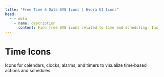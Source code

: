 ```yaml
---
title: "Free Time & Date SVG Icons | Evora UI Icons"
head:
  - - meta
    - name: description
      content: Find free SVG icons related to time and scheduling. Includes icons for clocks, calendars, alarms, and timers.
---
```


# Time Icons

Icons for calendars, clocks, alarms, and timers to visualize time‑based actions and schedules.

<IconCategory category="time" />
